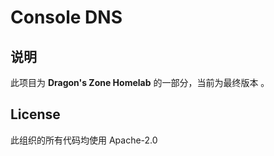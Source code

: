 # Console DNS

## 说明

此项目为 **Dragon's Zone Homelab** 的一部分，当前为最终版本 。

## License

此组织的所有代码均使用 Apache-2.0 
